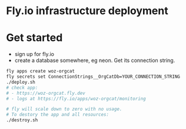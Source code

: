 # Fly.io infrastructure deployment

# Get started
- sign up for fly.io
- create a database somewhere, eg neon. Get its connection string.

```sh
fly apps create woz-orgcat
fly secrets set ConnectionStrings__OrgCatDb=YOUR_CONNECTION_STRING
./deploy.sh
# check app:
# - https://woz-orgcat.fly.dev
# - logs at https://fly.io/apps/woz-orgcat/monitoring

# fly will scale down to zero with no usage.
# To destory the app and all resources:
./destroy.sh
```
